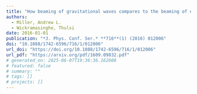```yaml
---
title: "How beaming of gravitational waves compares to the beaming of electromagnetic waves: impacts to gravitational wave detection"
authors:
  - Miller, Andrew L.
  - Wickramasinghe, Thulsi
date: 2016-01-01
publication: "*J. Phys. Conf. Ser.* **716**(1) (2016) 012006"
doi: "10.1088/1742-6596/716/1/012006"
url_doi: "https://doi.org/10.1088/1742-6596/716/1/012006"
url_pdf: "https://arxiv.org/pdf/1609.09832.pdf"
# generated_on: 2025-06-07T19:36:36.162608
# featured: false
# summary: ""
# tags: []
# projects: []
---
```

